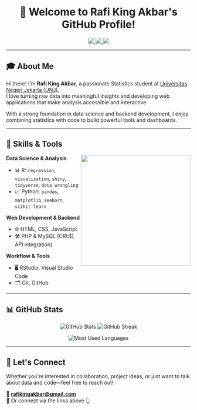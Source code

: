 <h1 align="center">👋 Welcome to Rafi King Akbar's GitHub Profile!</h1>

<p align="center">
  <a href="https://www.linkedin.com/in/rafi-king-akbar-748272218">
    <img src="https://img.shields.io/badge/LinkedIn-blue?logo=linkedin&logoColor=white">
  </a>
  <a href="https://www.instagram.com/rafikingakbar">
    <img src="https://img.shields.io/badge/Instagram-E4405F?logo=instagram&logoColor=white">
  </a>
  <a href="mailto:rafikingakbar@gmail.com">
    <img src="https://img.shields.io/badge/Email-D14836?logo=gmail&logoColor=white">
  </a>
</p>

---

## 🎓 About Me

Hi there! I'm **Rafi King Akbar**, a passionate Statistics student at [Universitas Negeri Jakarta (UNJ)](https://unj.ac.id/).  
I love turning raw data into meaningful insights and developing web applications that make analysis accessible and interactive.

With a strong foundation in data science and backend development, I enjoy combining statistics with code to build powerful tools and dashboards.

---

## 🔧 Skills & Tools

<img align="right" width="300" src="https://media.tenor.com/GfSX-u7VGM4AAAAC/coding.gif">

**Data Science & Analysis**  
- 📊 R: `regression`, `visualization`, `shiny`, `tidyverse`, `data wrangling`
- 📈 Python: `pandas`, `matplotlib`, `seaborn`, `scikit-learn`

**Web Development & Backend**  
- 🌐 HTML, CSS, JavaScript  
- 🛠 PHP & MySQL (CRUD, API integration)

**Workflow & Tools**  
- 🖥 RStudio, Visual Studio Code  
- 🗂 Git, GitHub

---

## 📊 GitHub Stats

<p align="center">
  <img src="https://github-readme-stats.vercel.app/api?username=rafikingakbar&show_icons=true&theme=radical&count_private=true" alt="GitHub Stats" />
  <img src="https://streak-stats.demolab.com?user=rafikingakbar&theme=radical&hide_border=false" alt="GitHub Streak" />
</p>

<p align="center">
  <img src="https://github-readme-stats.vercel.app/api/top-langs/?username=rafikingakbar&layout=compact&theme=radical" alt="Most Used Languages" />
</p>

---
## 💬 Let's Connect

Whether you're interested in collaboration, project ideas, or just want to talk about data and code—feel free to reach out!

📧 **rafikingakbar@gmail.com**  
🔗 Or connect via the links above 👆
